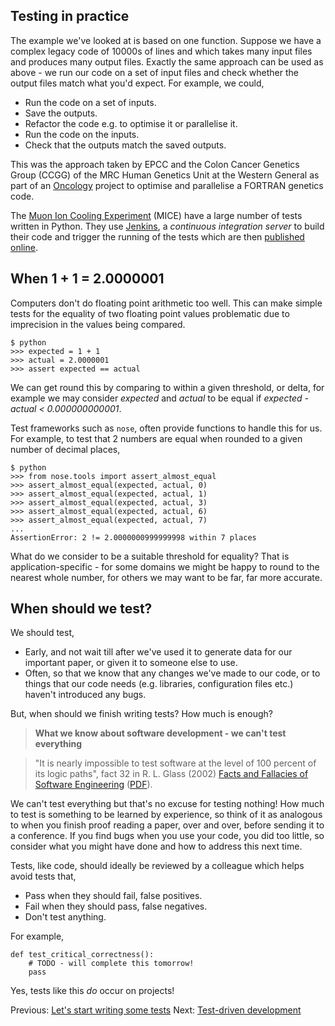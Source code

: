 ## Testing in practice

The example we've looked at is based on one function. Suppose we have a complex legacy code of 10000s of lines and which takes many input files and produces many output files. Exactly the same approach can be used as above - we run our code on a set of input files and check whether the output files match what you'd expect. For example, we could,

* Run the code on a set of inputs.
* Save the outputs.
* Refactor the code e.g. to optimise it or parallelise it.
* Run the code on the inputs.
* Check that the outputs match the saved outputs. 

This was the approach taken by EPCC and the Colon Cancer Genetics Group (CCGG) of the MRC Human Genetics Unit at the Western General as part of an [Oncology](http://www.edikt.org/edikt2/OncologyActivity) project to optimise and parallelise a FORTRAN genetics code.

The [Muon Ion Cooling Experiment](http://www.mice.iit.edu/) (MICE) have a large number of tests written in Python. They use [Jenkins](), a *continuous integration server* to build their code and trigger the running of the tests which are then [published online](https://micewww.pp.rl.ac.uk/tab/show/maus).

## When 1 + 1 = 2.0000001

Computers don't do floating point arithmetic too well. This can make simple tests for the equality of two floating point values problematic due to imprecision in the values being compared. 

    $ python
    >>> expected = 1 + 1 
    >>> actual = 2.0000001
    >>> assert expected == actual

We can get round this by comparing to within a given threshold, or delta, for example we may consider *expected* and *actual* to be equal if *expected - actual < 0.000000000001*.

Test frameworks such as `nose`, often provide functions to handle this for us. For example, to test that 2 numbers are equal when rounded to a given number of decimal places,

    $ python
    >>> from nose.tools import assert_almost_equal
    >>> assert_almost_equal(expected, actual, 0)
    >>> assert_almost_equal(expected, actual, 1)
    >>> assert_almost_equal(expected, actual, 3)
    >>> assert_almost_equal(expected, actual, 6)
    >>> assert_almost_equal(expected, actual, 7)
    ...
    AssertionError: 2 != 2.0000000999999998 within 7 places

What do we consider to be a suitable threshold for equality? That is application-specific - for some domains we might be happy to round to the nearest whole number, for others we may want to be far, far more accurate.

## When should we test?

We should test,

* Early, and not wait till after we've used it to generate data for our important paper, or given it to someone else to use.
* Often, so that we know that any changes we've made to our code, or to things that our code needs (e.g. libraries, configuration files etc.) haven't introduced any bugs.

But, when should we finish writing tests? How much is enough? 

> **What we know about software development - we can't test everything**

> "It is nearly impossible to test software at the level of 100 percent of its logic paths", fact 32 in R. L. Glass (2002) [Facts and Fallacies of Software Engineering](http://www.amazon.com/Facts-Fallacies-Software-Engineering-Robert/dp/0321117425) ([PDF](http://citeseerx.ist.psu.edu/viewdoc/download?doi=10.1.1.94.2037&rep=rep1&type=pdf)).

We can't test everything but that's no excuse for testing nothing! How much to test is something to be learned by experience, so think of it as analogous to when you finish proof reading a paper, over and over, before sending it to a conference. If you find bugs when you use your code, you did too little, so consider what you might have done and how to address this next time.

Tests, like code, should ideally be reviewed by a colleague which helps avoid tests that,

* Pass when they should fail, false positives.
* Fail when they should pass, false negatives.
* Don't test anything. 

For example,

    def test_critical_correctness():
        # TODO - will complete this tomorrow!
        pass

Yes, tests like this *do* occur on projects!

Previous: [Let's start writing some tests](Writing.md) Next: [Test-driven development](TDD.md)
